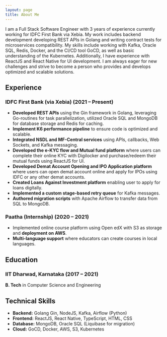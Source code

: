 ```yaml
---
layout: page
title: About Me
---
```


I am a Full Stack Software Engineer with 3 years of experience currently working for IDFC First Bank via Xebia. My work includes backend development developing REST APIs in Golang and writing contract tests for microservices compatibility. My skills include working with Kafka, Oracle SQL, Redis, Docker, and the CI/CD tool GoCD, as well as basic understanding of the Kubernetes. Additionally, I have experience with ReactJS and React Native for UI development. I am always eager for new challenges and strive to become a person who provides and develops optimized and scalable solutions.

## Experience
### IDFC First Bank (via Xebia)  (2021 – Present)

* **Developed REST APIs** using the Gin framework in Golang, leveraging Go-routines for task parallelization, utilized Oracle SQL and MongoDB for database storage and Redis for caching.
* **Implement K6 performance pipeline** to ensure code is optimized and scalable.
* **Integrated NSDL and MF-Central services** using APIs, callbacks, Web Sockets, and Kafka messaging.
* **Developed the e-KYC flow and Mutual fund platform** where users can complete their online KYC with Digilocker and purchase/redeem their mutual funds using ReactJS for UI.
* **Developed Demat Account Opening and IPO Application platform** where users can open demat account online and apply for IPOs using IDFC or any other demat accounts.
* **Created Loans Against Investment platform** enabling user to apply for loans digitally.
* **Implemented a custom stage-based retry queue** for Kafka messages.
* **Authored migration scripts** with Apache Airflow to transfer data from SQL to MongoDB.

### Paatha (Internship) (2020 – 2021)

* Implemented online course platform using Open edX with S3 as storage and **deployment on AWS**.
* **Multi-language support** where educators can create courses in local languages.

## Education
### IIT Dharwad, Karnataka (2017 – 2021)

**B. Tech** in Computer Science and Engineering

## Technical Skills
* **Backend:** Golang Gin, NodeJS, Kafka, Airflow (Python)
* **Frontend:** ReactJS, React Native, TypeScript, HTML, CSS
* **Database:** MongoDB, Oracle SQL (Liquibase for migration)
* **Cloud:** GoCD, Docker, AWS, S3, Kubernetes
